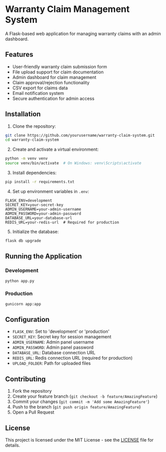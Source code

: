 # Warranty Claim Management System

A Flask-based web application for managing warranty claims with an admin dashboard.

## Features

- User-friendly warranty claim submission form
- File upload support for claim documentation
- Admin dashboard for claim management
- Claim approval/rejection functionality
- CSV export for claims data
- Email notification system
- Secure authentication for admin access

## Installation

1. Clone the repository:
```bash
git clone https://github.com/yourusername/warranty-claim-system.git
cd warranty-claim-system
```

2. Create and activate a virtual environment:
```bash
python -m venv venv
source venv/bin/activate  # On Windows: venv\Scripts\activate
```

3. Install dependencies:
```bash
pip install -r requirements.txt
```

4. Set up environment variables in `.env`:
```
FLASK_ENV=development
SECRET_KEY=your-secret-key
ADMIN_USERNAME=your-admin-username
ADMIN_PASSWORD=your-admin-password
DATABASE_URL=your-database-url
REDIS_URL=your-redis-url  # Required for production
```

5. Initialize the database:
```bash
flask db upgrade
```

## Running the Application

### Development
```bash
python app.py
```

### Production
```bash
gunicorn app:app
```

## Configuration

- `FLASK_ENV`: Set to 'development' or 'production'
- `SECRET_KEY`: Secret key for session management
- `ADMIN_USERNAME`: Admin panel username
- `ADMIN_PASSWORD`: Admin panel password
- `DATABASE_URL`: Database connection URL
- `REDIS_URL`: Redis connection URL (required for production)
- `UPLOAD_FOLDER`: Path for uploaded files

## Contributing

1. Fork the repository
2. Create your feature branch (`git checkout -b feature/AmazingFeature`)
3. Commit your changes (`git commit -m 'Add some AmazingFeature'`)
4. Push to the branch (`git push origin feature/AmazingFeature`)
5. Open a Pull Request

## License

This project is licensed under the MIT License - see the [LICENSE](LICENSE) file for details. 